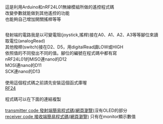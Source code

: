 
<br>這是利用Arduino和nRF24L01無線模組所做的遙控程式碼
<br>改變參數就能做到其他遙控的功能
<br>也能夠自己增加開關搖桿等等

<br>發射端的電路我是以可變電阻(joystick,搖桿)接在A0、A1、A2、A3等等腳位來讀取電位(analogRead)
<br>其他撥桿(switch)接在D2、D5，用digitalRead讀LOW或HIGH
<br>依照值的不同發出不同的值。腳位的編號在程式碼中都有寫
<br>nRF24L01的MISO連nano的D12
<br>MOSI連nano的D11
<br>SCK連nano的D13
<br>
<br>
使用這個程式碼之前請先安裝這個函式庫喔 
<br>
<a href="https://github.com/nRF24/RF24 " target = "_blank">RF24</a>
<br><br>
程式碼可以在下面的連結複製
<br>
<br>
<a href="transmitter code.html" target ="_blank">transmitter code 發射端簡易程式碼(網頁瀏覽)</a>沒有OLED的部分
<br>
<a href="receiver code.html" target ="_blank">receiver code 接收端簡易程式碼(網頁瀏覽)</a> 只有在monitor顯示數值
